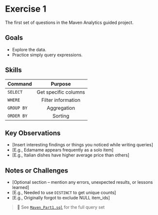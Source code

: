 # Exercise 1
The first set of questions in the Maven Analytics guided project.

## Goals
- Explore the data.
- Practice simply query expressions.

## Skills
|Command|Purpose|
|:---|:---:|
|`SELECT`|Get specific columns|
|`WHERE`|Filter information|
|`GROUP BY`|Aggregation|
|`ORDER BY`|Sorting|

## Key Observations
- [Insert interesting findings or things you noticed while writing queries]
- [E.g., Edamame appears frequently as a solo item]
- [E.g., Italian dishes have higher average price than others]

## Notes or Challenges
- [Optional section – mention any errors, unexpected results, or lessons learned]
- [E.g., Needed to use `DISTINCT` to get unique counts]
- [E.g., Originally forgot to exclude NULL item_ids]

> 📝 See [`Maven_Part1.sql`](SQL_Projects/code/Maven_Part1.sql) for the full query set
